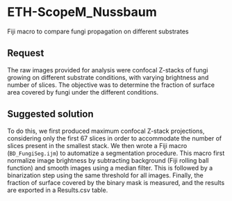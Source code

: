 # ETH-ScopeM_Nussbaum
Fiji macro to compare fungi propagation on different substrates

## Request
The raw images provided for analysis were confocal Z-stacks of fungi growing on different substrate conditions, with varying brightness and number of slices. The objective was to determine the fraction of surface area covered by fungi under the different conditions.

## Suggested solution
To do this, we first produced maximum confocal Z-stack projections, considering only the first 67 slices in order to accommodate the number of slices present in the smallest stack. We then wrote a Fiji macro (`BD_FungiSeg.ijm`) to automatize a segmentation procedure. This macro first normalize image brightness by subtracting background (Fiji rolling ball function) and smooth images using a median filter. This is followed by a binarization step using the same threshold for all images. Finally, the fraction of surface covered by the binary mask is measured, and the results are exported in a Results.csv table.

